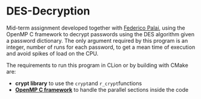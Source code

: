 
# DES-Decryption
Mid-term assignment developed together with [Federico Palai](https://github.com/palai103), using the OpenMP C framework to decrypt passwords using the DES algorithm given a password dictionary.
The only argument required by this program is an integer,  number of runs for each password, to get a mean time of execution and avoid spikes of load on the CPU.

The requirements to run this program in CLion or by building with CMake are:
 - **crypt library** to use the `crypt`and `r_crypt`functions
 - **[OpenMP C framework](https://www.openmp.org/)** to handle the parallel sections inside the code
